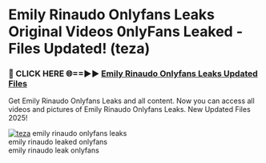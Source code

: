 # Emily Rinaudo Onlyfans Leaks Original Videos 0nlyFans Leaked - Files Updated! (teza)

<h3>🔴 CLICK HERE 🌐==►► <a href="https://tinyurl.com/3hn5wdd3" rel="nofollow">Emily Rinaudo Onlyfans Leaks Updated Files</a></h3>

Get Emily Rinaudo Onlyfans Leaks and all content. Now you can access all videos and pictures of Emily Rinaudo Onlyfans Leaks. New Updated Files 2025!

[![teza](https://i.imgur.com/4HnBqBT.gif)](https://tinyurl.com/3hn5wdd3)
emily rinaudo onlyfans leaks<br>
emily rinaudo leaked onlyfans<br>
emily rinaudo leak onlyfans